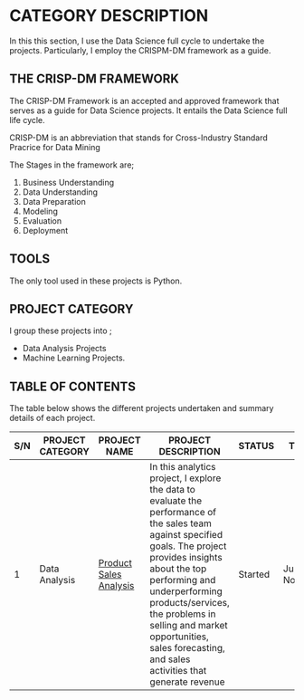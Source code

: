 # CATEGORY DESCRIPTION
In this this section, I use the Data Science full cycle to undertake the projects. Particularly, I employ the CRISPM-DM framework as a guide.


## THE CRISP-DM FRAMEWORK
The CRISP-DM Framework is an accepted and approved framework that serves as a guide for Data Science projects. It entails the Data Science full life cycle.

CRISP-DM is an abbreviation that stands for Cross-Industry Standard Pracrice for Data Mining

The Stages in the framework are;
1. Business Understanding
2. Data Understanding
3. Data Preparation
4. Modeling
5. Evaluation
6. Deployment

## TOOLS
The only tool used in these projects is Python.


## PROJECT CATEGORY
I group these projects into ;
- Data Analysis Projects  
- Machine Learning Projects.


## TABLE OF CONTENTS
The table below shows the different projects undertaken and summary details of each project.

|   S/N   | PROJECT CATEGORY | PROJECT NAME  | PROJECT DESCRIPTION| STATUS |TOOLS   |
|---------|------------------|---------------|-----|---|---|
|    1     |Data Analysis    | [Product Sales Analysis](https://github.com/elvis-darko/Personal-Projects/tree/main/FULL%20CYCLE%20PROJECTS/PRODUCT_SALES_ANALYSIS) |  In this analytics project, I explore the data to evaluate the performance of the sales team against specified goals. The project provides insights about the top performing and underperforming products/services, the problems in selling and market opportunities, sales forecasting, and sales activities that generate revenue  |Started   |Jupyter Notebook|
